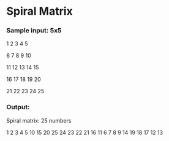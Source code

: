 # Spiral Matrix

### Sample input: 5x5

1 2 3 4 5

6 7 8 9 10

11 12 13 14 15

16 17 18 19 20

21 22 23 24 25

### Output:

Spiral matrix: 25 numbers

1  2  3  4  5  10  15  20  25  24  23  22  21  16  11  6  7  8  9  14  19  18  17  12  13
